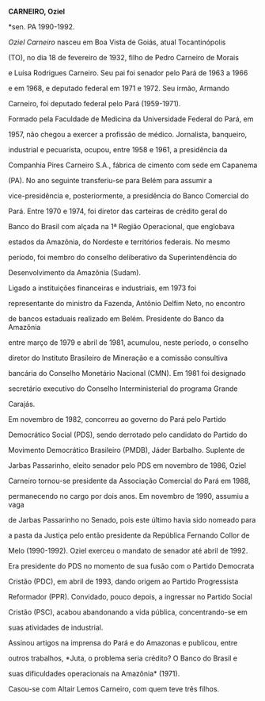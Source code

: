 **CARNEIRO, Oziel**



\*sen. PA 1990-1992.



*Oziel Carneiro* nasceu em Boa Vista de Goiás, atual Tocantinópolis

(TO), no dia 18 de fevereiro de 1932, filho de Pedro Carneiro de Morais

e Luísa Rodrigues Carneiro. Seu pai foi senador pelo Pará de 1963 a 1966

e em 1968, e deputado federal em 1971 e 1972. Seu irmão, Armando

Carneiro, foi deputado federal pelo Pará (1959-1971).



Formado pela Faculdade de Medicina da Universidade Federal do Pará, em

1957, não chegou a exercer a profissão de médico. Jornalista, banqueiro,

industrial e pecuarista, ocupou, entre 1958 e 1961, a presidência da

Companhia Pires Carneiro S.A., fábrica de cimento com sede em Capanema

(PA). No ano seguinte transferiu-se para Belém para assumir a

vice-presidência e, posteriormente, a presidência do Banco Comercial do

Pará. Entre 1970 e 1974, foi diretor das carteiras de crédito geral do

Banco do Brasil com alçada na 1ª Região Operacional, que englobava

estados da Amazônia, do Nordeste e territórios federais. No mesmo

período, foi membro do conselho deliberativo da Superintendência do

Desenvolvimento da Amazônia (Sudam).



Ligado a instituições financeiras e industriais, em 1973 foi

representante do ministro da Fazenda, Antônio Delfim Neto, no encontro

de bancos estaduais realizado em Belém. Presidente do Banco da Amazônia

entre março de 1979 e abril de 1981, acumulou, neste período, o conselho

diretor do Instituto Brasileiro de Mineração e a comissão consultiva

bancária do Conselho Monetário Nacional (CMN). Em 1981 foi designado

secretário executivo do Conselho Interministerial do programa Grande

Carajás.



Em novembro de 1982, concorreu ao governo do Pará pelo Partido

Democrático Social (PDS), sendo derrotado pelo candidato do Partido do

Movimento Democrático Brasileiro (PMDB), Jáder Barbalho. Suplente de

Jarbas Passarinho, eleito senador pelo PDS em novembro de 1986, Oziel

Carneiro tornou-se presidente da Associação Comercial do Pará em 1988,

permanecendo no cargo por dois anos. Em novembro de 1990, assumiu a vaga

de Jarbas Passarinho no Senado, pois este último havia sido nomeado para

a pasta da Justiça pelo então presidente da República Fernando Collor de

Melo (1990-1992). Oziel exerceu o mandato de senador até abril de 1992.



Era presidente do PDS no momento de sua fusão com o Partido Democrata

Cristão (PDC), em abril de 1993, dando origem ao Partido Progressista

Reformador (PPR). Convidado, pouco depois, a ingressar no Partido Social

Cristão (PSC), acabou abandonando a vida pública, concentrando-se em

suas atividades de industrial.



Assinou artigos na imprensa do Pará e do Amazonas e publicou, entre

outros trabalhos, *Juta, o problema seria crédito? O Banco do Brasil e

suas dificuldades operacionais na Amazônia* (1971).



Casou-se com Altair Lemos Carneiro, com quem teve três filhos.




